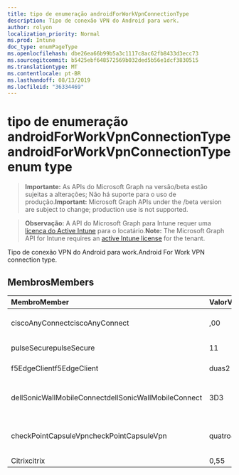 ```yaml
---
title: tipo de enumeração androidForWorkVpnConnectionType
description: Tipo de conexão VPN do Android para work.
author: rolyon
localization_priority: Normal
ms.prod: Intune
doc_type: enumPageType
ms.openlocfilehash: dbe26ea66b99b5a3c1117c8ac62fb8433d3ecc73
ms.sourcegitcommit: b5425ebf648572569b032ded5b56e1dcf3830515
ms.translationtype: MT
ms.contentlocale: pt-BR
ms.lasthandoff: 08/13/2019
ms.locfileid: "36334469"
---
```

# <a name="androidforworkvpnconnectiontype-enum-type"></a><span data-ttu-id="bd23c-103">tipo de enumeração androidForWorkVpnConnectionType</span><span class="sxs-lookup"><span data-stu-id="bd23c-103">androidForWorkVpnConnectionType enum type</span></span>

> <span data-ttu-id="bd23c-104">**Importante:** As APIs do Microsoft Graph na versão/beta estão sujeitas a alterações; Não há suporte para o uso de produção.</span><span class="sxs-lookup"><span data-stu-id="bd23c-104">**Important:** Microsoft Graph APIs under the /beta version are subject to change; production use is not supported.</span></span>

> <span data-ttu-id="bd23c-105">**Observação:** A API do Microsoft Graph para Intune requer uma [licença do Active Intune](https://go.microsoft.com/fwlink/?linkid=839381) para o locatário.</span><span class="sxs-lookup"><span data-stu-id="bd23c-105">**Note:** The Microsoft Graph API for Intune requires an [active Intune license](https://go.microsoft.com/fwlink/?linkid=839381) for the tenant.</span></span>

<span data-ttu-id="bd23c-106">Tipo de conexão VPN do Android para work.</span><span class="sxs-lookup"><span data-stu-id="bd23c-106">Android For Work VPN connection type.</span></span>

## <a name="members"></a><span data-ttu-id="bd23c-107">Membros</span><span class="sxs-lookup"><span data-stu-id="bd23c-107">Members</span></span>
|<span data-ttu-id="bd23c-108">Membro</span><span class="sxs-lookup"><span data-stu-id="bd23c-108">Member</span></span>|<span data-ttu-id="bd23c-109">Valor</span><span class="sxs-lookup"><span data-stu-id="bd23c-109">Value</span></span>|<span data-ttu-id="bd23c-110">Descrição</span><span class="sxs-lookup"><span data-stu-id="bd23c-110">Description</span></span>|
|:---|:---|:---|
|<span data-ttu-id="bd23c-111">ciscoAnyConnect</span><span class="sxs-lookup"><span data-stu-id="bd23c-111">ciscoAnyConnect</span></span>|<span data-ttu-id="bd23c-112">,0</span><span class="sxs-lookup"><span data-stu-id="bd23c-112">0</span></span>|<span data-ttu-id="bd23c-113">Cisco AnyConnect.</span><span class="sxs-lookup"><span data-stu-id="bd23c-113">Cisco AnyConnect.</span></span>|
|<span data-ttu-id="bd23c-114">pulseSecure</span><span class="sxs-lookup"><span data-stu-id="bd23c-114">pulseSecure</span></span>|<span data-ttu-id="bd23c-115">1</span><span class="sxs-lookup"><span data-stu-id="bd23c-115">1</span></span>|<span data-ttu-id="bd23c-116">Pulso seguro.</span><span class="sxs-lookup"><span data-stu-id="bd23c-116">Pulse Secure.</span></span>|
|<span data-ttu-id="bd23c-117">f5EdgeClient</span><span class="sxs-lookup"><span data-stu-id="bd23c-117">f5EdgeClient</span></span>|<span data-ttu-id="bd23c-118">duas</span><span class="sxs-lookup"><span data-stu-id="bd23c-118">2</span></span>|<span data-ttu-id="bd23c-119">Cliente de borda F5.</span><span class="sxs-lookup"><span data-stu-id="bd23c-119">F5 Edge Client.</span></span>|
|<span data-ttu-id="bd23c-120">dellSonicWallMobileConnect</span><span class="sxs-lookup"><span data-stu-id="bd23c-120">dellSonicWallMobileConnect</span></span>|<span data-ttu-id="bd23c-121">3D</span><span class="sxs-lookup"><span data-stu-id="bd23c-121">3</span></span>|<span data-ttu-id="bd23c-122">Conexão móvel Dell SonicWALL.</span><span class="sxs-lookup"><span data-stu-id="bd23c-122">Dell SonicWALL Mobile Connection.</span></span>|
|<span data-ttu-id="bd23c-123">checkPointCapsuleVpn</span><span class="sxs-lookup"><span data-stu-id="bd23c-123">checkPointCapsuleVpn</span></span>|<span data-ttu-id="bd23c-124">quatro</span><span class="sxs-lookup"><span data-stu-id="bd23c-124">4</span></span>|<span data-ttu-id="bd23c-125">Verificar VPN de cápsula de ponto.</span><span class="sxs-lookup"><span data-stu-id="bd23c-125">Check Point Capsule VPN.</span></span>|
|<span data-ttu-id="bd23c-126">Citrix</span><span class="sxs-lookup"><span data-stu-id="bd23c-126">citrix</span></span>|<span data-ttu-id="bd23c-127">0,5</span><span class="sxs-lookup"><span data-stu-id="bd23c-127">5</span></span>|<span data-ttu-id="bd23c-128">Citrix</span><span class="sxs-lookup"><span data-stu-id="bd23c-128">Citrix</span></span>|




